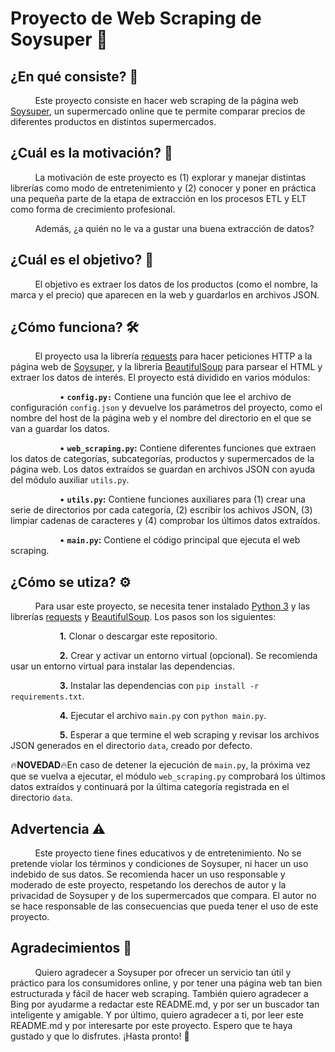 # Proyecto de Web Scraping de Soysuper 🛒
## ¿En qué consiste? 📝
&nbsp; &nbsp; &nbsp; &nbsp; &nbsp; Este proyecto consiste en hacer web scraping de la página web [Soysuper](https://soysuper.com/), un supermercado online que te permite comparar precios de diferentes productos en distintos supermercados.

## ¿Cuál es la motivación? 💪
&nbsp; &nbsp; &nbsp; &nbsp; &nbsp; La motivación de este proyecto es (1) explorar y manejar distintas librerías como modo de entretenimiento y (2) conocer y poner en práctica una pequeña parte de la etapa de extracción en los procesos ETL y ELT como forma de crecimiento profesional.

&nbsp; &nbsp; &nbsp; &nbsp; &nbsp; Además, ¿a quién no le va a gustar una buena extracción de datos?

## ¿Cuál es el objetivo? 🎯
&nbsp; &nbsp; &nbsp; &nbsp; &nbsp; El objetivo es extraer los datos de los productos (como el nombre, la marca y el precio) que aparecen en la web y guardarlos en archivos JSON.

## ¿Cómo funciona? 🛠️
&nbsp; &nbsp; &nbsp; &nbsp; &nbsp; El proyecto usa la librería [requests](https://pypi.org/project/requests/) para hacer peticiones HTTP a la página web de [Soysuper](https://soysuper.com/), y la librería [BeautifulSoup](https://pypi.org/project/beautifulsoup4/) para parsear el HTML y extraer los datos de interés. El proyecto está dividido en varios módulos:

&nbsp; &nbsp; &nbsp; &nbsp; &nbsp; &nbsp; &nbsp; &nbsp; &nbsp; &nbsp; • **`config.py:`** Contiene una función que lee el archivo de configuración `config.json` y devuelve los parámetros del proyecto, como el nombre del host de la página web y el nombre del directorio en el que se van a guardar los datos.

&nbsp; &nbsp; &nbsp; &nbsp; &nbsp; &nbsp; &nbsp; &nbsp; &nbsp; &nbsp; • **`web_scraping.py`:** Contiene diferentes funciones que extraen los datos de categorías, subcategorías, productos y supermercados de la página web. Los datos extraídos se guardan en archivos JSON con ayuda del módulo auxiliar `utils.py`.

&nbsp; &nbsp; &nbsp; &nbsp; &nbsp; &nbsp; &nbsp; &nbsp; &nbsp; &nbsp; • **`utils.py`:** Contiene funciones auxiliares para (1) crear una serie de directorios por cada categoría, (2) escribir los achivos JSON, (3) limpiar cadenas de caracteres y (4) comprobar los últimos datos extraídos.

&nbsp; &nbsp; &nbsp; &nbsp; &nbsp; &nbsp; &nbsp; &nbsp; &nbsp; &nbsp; • **`main.py`:** Contiene el código principal que ejecuta el web scraping.

## ¿Cómo se utiza? ⚙️
&nbsp; &nbsp; &nbsp; &nbsp; &nbsp; Para usar este proyecto, se necesita tener instalado [Python 3](https://www.python.org/downloads/) y las librerías [requests](https://pypi.org/project/requests/) y [BeautifulSoup](https://pypi.org/project/beautifulsoup4/). Los pasos son los siguientes:

&nbsp; &nbsp; &nbsp; &nbsp; &nbsp; &nbsp; &nbsp; &nbsp; &nbsp; &nbsp; **1.** Clonar o descargar este repositorio.

&nbsp; &nbsp; &nbsp; &nbsp; &nbsp; &nbsp; &nbsp; &nbsp; &nbsp; &nbsp; **2.** Crear y activar un entorno virtual (opcional). Se recomienda usar un entorno virtual para instalar las dependencias.

&nbsp; &nbsp; &nbsp; &nbsp; &nbsp; &nbsp; &nbsp; &nbsp; &nbsp; &nbsp; **3.** Instalar las dependencias con `pip install -r requirements.txt`.

&nbsp; &nbsp; &nbsp; &nbsp; &nbsp; &nbsp; &nbsp; &nbsp; &nbsp; &nbsp; **4.** Ejecutar el archivo `main.py` con `python main.py`.

&nbsp; &nbsp; &nbsp; &nbsp; &nbsp; &nbsp; &nbsp; &nbsp; &nbsp; &nbsp; **5.** Esperar a que termine el web scraping y revisar los archivos JSON generados en el directorio `data`, creado por defecto.

🔥**NOVEDAD**🔥En caso de detener la ejecución de `main.py`, la próxima vez que se vuelva a ejecutar, el módulo `web_scraping.py` comprobará los últimos datos extraídos y continuará por la última categoría registrada en el directorio `data`.

## Advertencia ⚠️
&nbsp; &nbsp; &nbsp; &nbsp; &nbsp; Este proyecto tiene fines educativos y de entretenimiento. No se pretende violar los términos y condiciones de Soysuper, ni hacer un uso indebido de sus datos. Se recomienda hacer un uso responsable y moderado de este proyecto, respetando los derechos de autor y la privacidad de Soysuper y de los supermercados que compara. El autor no se hace responsable de las consecuencias que pueda tener el uso de este proyecto.

## Agradecimientos 🫶
&nbsp; &nbsp; &nbsp; &nbsp; &nbsp; Quiero agradecer a Soysuper por ofrecer un servicio tan útil y práctico para los consumidores online, y por tener una página web tan bien estructurada y fácil de hacer web scraping. También quiero agradecer a Bing por ayudarme a redactar este README.md, y por ser un buscador tan inteligente y amigable. Y por último, quiero agradecer a ti, por leer este README.md y por interesarte por este proyecto. Espero que te haya gustado y que lo disfrutes. ¡Hasta pronto! 🙌


